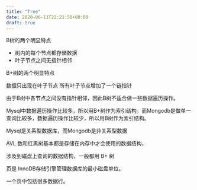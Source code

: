 ```yaml
---
title: "Tree"
date: 2020-06-11T22:21:50+08:00
draft: true
---
```


B树的两个明显特点

- 树内的每个节点都存储数据
- 叶子节点之间无指针相邻


B+树的两个明显特点

数据只出现在叶子节点
所有叶子节点增加了一个链指针

由于B树中各节点之间没有指针相邻，因此B树不适合做一些数据遍历操作。

Mysql中数据遍历操作比较多，所以用B+树作为索引结构。而Mongodb是做单一查询比较多，数据遍历操作比较少，所以用B树作为索引结构。

Mysql是关系型数据库，而Mongodb是非关系型数据


AVL 数和红黑树基本都是存储在内存中才会使用的数据结构，

涉及到磁盘上查询的数据结构，一般都用 B+ 树

页是 InnoDB存储引擎管理数据库的最小磁盘单位。

一个页中包括很多数据行。
